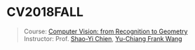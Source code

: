 # CV2018FALL
> Course: [Computer Vision: from Recognition to Geometry](http://media.ee.ntu.edu.tw/courses/cv/18F/)\
> Instructor: Prof. [Shao-Yi Chien](http://media.ee.ntu.edu.tw/member/#nevigator), [Yu-Chiang Frank Wang](http://vllab.ee.ntu.edu.tw/members.html)
